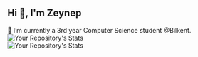 <h2 align="left">Hi  👋, I'm Zeynep </h2>

🔭 I’m currently a 3rd year Computer Science student @Bilkent.    
![Your Repository's Stats](https://github-readme-stats.vercel.app/api?username=zeynepoztunc&show_icons=true&theme=omni)   
![Your Repository's Stats](https://github-readme-stats.vercel.app/api/top-langs/?username=zeynepoztunc&theme=omni) 



<!--
**zeynepoztunc/zeynepoztunc** is a ✨ _special_ ✨ repository because its `README.md` (this file) appears on your GitHub profile.

Here are some ideas to get you started:

- 🌱 I’m currently learning ...
- 👯 I’m looking to collaborate on ...
- 🤔 I’m looking for help with ...
- 💬 Ask me about ...
- 📫 How to reach me: ...
- 😄 Pronouns: ...
- ⚡ Fun fact: ...
-->
